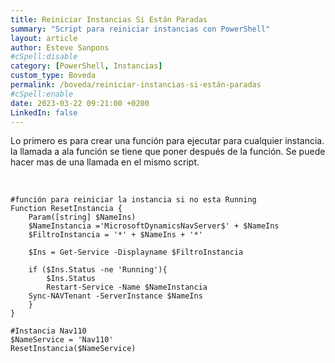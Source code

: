 ```yaml
---
title: Reiniciar Instancias Si Están Paradas
summary: "Script para reiniciar instancias con PowerShell"
layout: article
author: Esteve Sanpons
#cSpell:disable
category: [PowerShell, Instancias]
custom_type: Boveda
permalink: /boveda/reiniciar-instancias-si-están-paradas
#cSpell:enable
date: 2023-03-22 09:21:00 +0200
LinkedIn: false
---
```


Lo primero es para crear una función para ejecutar para cualquier instancia.
la llamada a ala función se tiene que poner después de la función.
Se puede hacer mas de una llamada en el mismo script.

<br>

```
#función para reiniciar la instancia si no esta Running
Function ResetInstancia {
    Param([string] $NameIns)
    $NameInstancia ='MicrosoftDynamicsNavServer$' + $NameIns
    $FiltroInstancia = '*' + $NameIns + '*'

    $Ins = Get-Service -Displayname $FiltroInstancia

    if ($Ins.Status -ne 'Running'){
        $Ins.Status
        Restart-Service -Name $NameInstancia
	Sync-NAVTenant -ServerInstance $NameIns
    }
}

#Instancia Nav110
$NameService = 'Nav110'
ResetInstancia($NameService)



```
